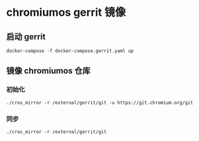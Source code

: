 # chromiumos gerrit 镜像


## 启动 gerrit

```
docker-compose -f docker-compose.gerrit.yaml up
```


## 镜像 chromiumos 仓库

### 初始化
```
./cros_mirror -r /external/gerrit/git -u https://git.chromium.org/git
```

### 同步
```
./cros_mirror -r /external/gerrit/git
```
